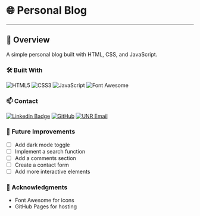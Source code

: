 # 🌐 Personal Blog
---
## 🎨 Overview
A simple personal blog built with HTML, CSS, and JavaScript.

### 🛠️ Built With
![HTML5](https://img.shields.io/badge/HTML5-E34F26?style=flat&logo=html5&logoColor=white)
![CSS3](https://img.shields.io/badge/CSS3-1572B6?style=flat&logo=css3&logoColor=white)
![JavaScript](https://img.shields.io/badge/JavaScript-F7DF1E?style=flat&logo=javascript&logoColor=black)
![Font Awesome](https://img.shields.io/badge/Font_Awesome-528DD7?style=flat&logo=font-awesome&logoColor=white)

### 📫 Contact
[![Linkedin Badge](https://img.shields.io/badge/-LinkedIn-blue?style=flat&logo=Linkedin&logoColor=white&link=https://www.linkedin.com/in/russellwhicks/)](https://www.linkedin.com/in/russellwhicks/)
[![GitHub](https://img.shields.io/badge/-GitHub-181717?style=flat&logo=github&link=https://github.com/yourusername)](https://github.com/yourusername)
[![UNR Email](https://img.shields.io/badge/Outlook-0078D4?style=flat&logo=microsoft-outlook&logoColor=white&link=mailto:russellh@unr.edu)](mailto:russellh@unr.edu)

### 🚧 Future Improvements
- [ ] Add dark mode toggle
- [ ] Implement a search function
- [ ] Add a comments section
- [ ] Create a contact form
- [ ] Add more interactive elements

### 🙏 Acknowledgments
- Font Awesome for icons
- GitHub Pages for hosting
